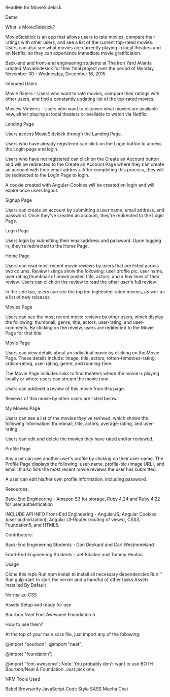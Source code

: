 ReadMe for MovieSidekick


Demo

What is MovieSidekick?

MovieSidekick is an app that allows users to rate movies, compare their ratings with other users, and see a list of the current top-rated movies.  Users can also see what movies are currently playing in local theaters and on Netflix, so they can experience immediate movie gratification.

Back-end and front-end engineering students at The Iron Yard Atlanta created MovieSidekick for their final project over the period of Monday, November 30 - Wednesday, December 16, 2015.


Intended Users

Movie Raters - Users who want to rate movies, compare their ratings with other users, and find a constantly updating list of the top-rated movies.

Moview Viewers - Users who want to discover what movies are available now, either playing at local theaters or available to watch via Netflix.


Landing Page

Users access MovieSidekick through the Landing Page.

Users who have already registered can click on the Login button to access the Login page and login.

Users who have not registered can click on the Create an Account button and will be redirected to the Create an Account Page where they can create an account with their email address. After completing this process, they will be redirected to the Login Page to login.

A cookie created with Angular-Cookies will be created on login and will expire once users logout.


Signup Page

Users can create an account by submitting a user name, email address, and password.  Once they've created an account, they're redirected to the Login Page.


Login Page

Users login by submitting their email address and password.  Upon logging in, they're redirected to the Home Page.


Home Page

Users can read most recent movie reviews by users that are listed across two colums.  Review listings show the following: user profile pic, user name, user rating,thumbnail of movie poster, title, actors, and a few lines of their review.  Users can click on the review to read the other user's full review.

In the side bar, users can see the top ten highested-rated movies, as well as a list of new releases.


Movies Page

Users can see the most recent movie reviews by other users, which display the following:  thumbnail,
genre, title, actors, user-rating, and user-comments.  By clicking on the review, users are redirected to the Movie Page for that title.


Movie Page

Users can view details about an individual movie by clicking on the Movie Page.  These details include: image, title, actors, rotten-tomatoes-rating, critics-rating, user-rating, genre, and running-time.

The Movie Page includes links to find theaters where the movie is playing locally or where users can stream the movie now.

Users can add/edit a review of this movie from this page.

Reviews of this movie by other users are listed below.


My Movies Page

Users can see a list of the movies they've reviwed, which shows the following information: thumbnail,
title, actors, average-rating, and user-rating.

Users can edit and delete the movies they have rated and/or reviewed.  


Profile Page

Any user can see another user's profile by clicking on their user-name.  The Profile Page displays the following: user-name, profile-pic (image URL), and email.  It also lists the most recent movie reviews the user has submitted.

A user can edit his/her own profile information, including password.


Resources:

Back-End Engineering - Amazon S3 for storage, Ruby 4.24 and Ruby 4.22 for user authentication

INCLUDE API INFO
Front-End Engineering - AngularJS, Angular Cookies (user authorization), Angular UI-Router (routing of views), CSS3, Foundation5, and HTML5.


Contributors:

Back-End Engineering Students - Don Deckard and Carl Westmoreland

Front-End Engineering Students - Jef Blocker and Tommy Heaton


Usage

Clone this repo
Run npm install to install all necessary dependencies
Run ''
Run gulp start to start the server and a handful of other tasks
Assets Installed By Default

Normalize CSS

Assets Setup and ready for use

Bourbon Neat Font Awesome Foundation 5

How to use them?

At the top of your main.scss file, just import any of the following:

@import "bourbon";
@import "neat";

@import "foundation";

@import "font-awesome";
Note: You probably don't want to use BOTH Bourbon/Neat & Foundation. Just pick one.

NPM Tools Used

Babel Browserify JavaScript Code Style SASS Mocha Chai
